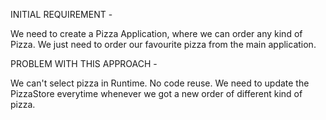INITIAL REQUIREMENT - 

We need to create a Pizza Application, where we can order any kind of Pizza. We just need to order our favourite pizza from the main application.


PROBLEM WITH THIS APPROACH - 

We can't select pizza in Runtime.
No code reuse.
We need to update the PizzaStore everytime whenever we got a new order of different kind of pizza.